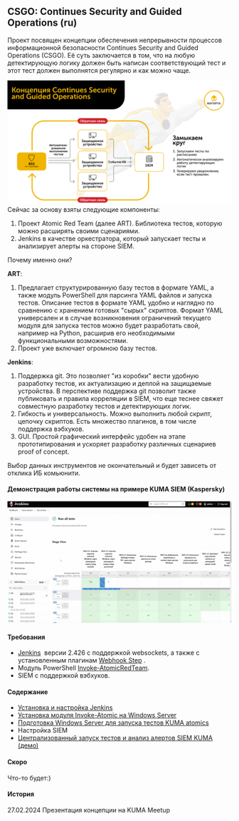 ## CSGO: Continues Security and Guided Operations (ru)
Проект посвящен концепции обеспечения непрерывности процессов информационной безопасности Continues Security and Guided Operations (CSGO). Её суть заключается в том, что на любую детектирующую логику должен быть написан соответствующий тест и этот тест должен выполнятся регулярно и как можно чаще.

![csgo_overview.png](img/csgo_overview.png)
Сейчас за основу взяты следующие компоненты:
1. Проект Atomic Red Team (далее ART). Библиотека тестов, которую можно расширять своими сценариями.
2. Jenkins в качестве оркестратора, который запускает тесты и анализирует алерты на стороне SIEM.

Почему именно они?

**ART**:
1. Предлагает структурированную базу тестов в формате YAML, а также модуль PowerShell для парсинга YAML файлов и запуска тестов. Описание тестов в формате YAML удобно и наглядно по сравнению с хранением готовых "сырых" скриптов. Формат YAML универсален и в случае возникновения ограничений текущего модуля для запуска тестов можно будет разработать свой, например на Python, расширив его необходимыми функциональными возможностями.
2. Проект уже включает огромною базу тестов.

**Jenkins**:
1. Поддержка git. Это позволяет "из коробки" вести удобную разработку тестов, их актуализацию и деплой на защищаемые устройства. В перспективе поддержка git позволит также публиковать и правила корреляции в SIEM, что еще теснее  свяжет совместную разработку тестов и детектирующих логик.
2. Гибкость и универсальность. Можно выполнить любой скрипт, цепочку скриптов. Есть множество плагинов, в том числе поддержка вэбхуков.
3. GUI. Простой графический интерфейс удобен на этапе прототипирования и ускоряет разработку различных сценариев proof of concept.

Выбор данных инструментов не окончательный и будет зависеть от отклика ИБ комьюнити.  
#### Демонстрация работы системы на примере KUMA SIEM (Kaspersky)

![csgo_demo.gif](img/csgo_demo.gif)

#### Требования
- [Jenkins](https://www.jenkins.io/)  версии 2.426 с поддержкой websockets, а также с установленным плагинам [Webhook Step](https://plugins.jenkins.io/webhook-step) .
- Модуль PowerShell [Invoke-AtomicRedTeam](https://github.com/redcanaryco/invoke-atomicredteam).
- SIEM с поддержкой вэбхуков.
#### Содержание
- [Установка и настройка Jenkins](jenkins-install/README.md)
- [Установка модуля Invoke-Atomic на Windows Server](invoke-atomicredteam-install/README.md)
- [Подготовка Windows Server для запуска тестов KUMA atomics](kuma-atomics/README.md)
- Настройка SIEM
- [Централизованный запуск тестов и анализ алертов SIEM KUMA (демо)](csgo-kuma-demo/README.md)
#### Скоро
Что-то будет:)
#### История
27.02.2024 Презентация концепции на KUMA Meetup